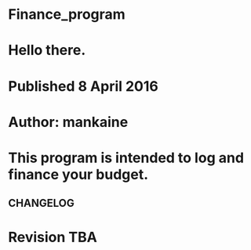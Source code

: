 # Finance_program

# Hello there. 

# Published 8 April 2016
# Author: mankaine

# This program is intended to log and finance your budget.

## CHANGELOG
# Revision TBA
